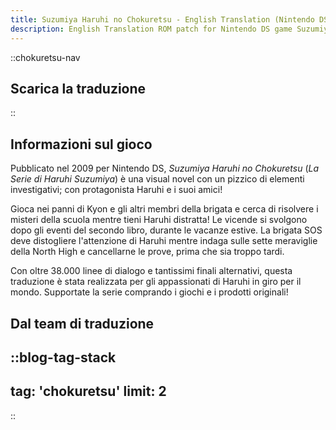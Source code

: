 ```yaml
---
title: Suzumiya Haruhi no Chokuretsu - English Translation (Nintendo DS) - (The Series of Haruhi Suzumiya)
description: English Translation ROM patch for Nintendo DS game Suzumiya Haruhi no Chokuretsu (The Series of Haruhi Suzumiya)
---
```


::chokuretsu-nav
## Scarica la traduzione
::

## Informazioni sul gioco
Pubblicato nel 2009 per Nintendo DS, *Suzumiya Haruhi no Chokuretsu* (*La Serie di Haruhi Suzumiya*) è una visual novel con un pizzico di elementi investigativi; con protagonista Haruhi e i suoi amici!

Gioca nei panni di Kyon e gli altri membri della brigata e cerca di risolvere i misteri della scuola mentre tieni Haruhi distratta! Le vicende si svolgono dopo gli eventi del secondo libro, durante le vacanze estive. La brigata SOS deve distogliere l'attenzione di Haruhi mentre indaga sulle sette meraviglie della North High e cancellarne le prove, prima che sia troppo tardi.

Con oltre 38.000 linee di dialogo e tantissimi finali alternativi, questa traduzione è stata realizzata per gli appassionati di Haruhi in giro per il mondo. Supportate la serie comprando i giochi e i prodotti originali!

## Dal team di traduzione
::blog-tag-stack
---
tag: 'chokuretsu'
limit: 2
---
::